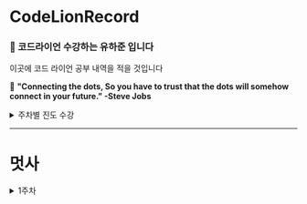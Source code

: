 # CodeLionRecord

### 🦁 코드라이언 수강하는 __유하준__ 입니다 
이곳에 코드 라이언 공부 내역을 적을 것입니다

👋 **"Connecting the dots, So you have to trust that the dots will somehow connect in your future." -Steve Jobs**

<details>
<summary> 주차별 진도 수강 </summary>
  
  ### 백엔드 트랙

- Django와 친해지기
- [Project 1] 회사 소개 사이트
- [Project 2-1] 개발자 대나무숲 프로젝트 준비하기
- [Project 2-2] 개발자 대나무숲 프로젝트

** Project 1과 2를 마치시고, 뒷 챕터의 학습을 원한다면 자율적으로 수강 하시면 됩니다.

| 주차 | 날짜 | 강의명 |
| --- | --- | --- |
| 0주차 | 3/26 | 멋쟁이사자처럼 연합 오리엔테이션 |
| 1~2주차 | 03/28~04/10 | (모든 파트 공통) 일단 만드는 HTML/CSS
기획&디자인
- 실시간 기획 특강(Q&A) 3월 30일 (수) 21:00~23:00 (수강 必)
- 실시간 디자인 특강(Q&A) 4월 6일 (수) 21:00~23:00 (수강 必) |
| - | 04/11~04/31 | 중간시험기간 |
| 3~4주차 | 5/2~5/15 | 3주차-4주차(2주간) python 기초, 심화 끝내기 |
| 5주차 | 5/16~5/22 | 백엔드: 일단 만드는 Django (1)
프론트엔드: 강의 수강(해당 차시에 공개)
기획&디자인: 실시간 기획 특강 5월 18일(수) 21:00~23:00 (수강 必) |
| 6주차 | 5/23~5/29 | 백엔드: 일단 만드는 Django (2)
프론트엔드: 강의 수강(해당 차시에 공개)
기획&디자인: 실시간 기획 특강 5월 25일(수) 21:00~23:00 (수강 必) |
| - | 6/2~6/24 | 기말시험기간 |
| 7주차 | 6/27~7/3 | 백엔드: 일단 만드는 Django (3)
프론트엔드: 강의 수강(해당 차시에 공개)
기획&디자인: 실시간 디자인 특강 6월 29일(수) 21:00~23:00 (수강 必) |
| 하계방학 | 7/4~7/7 | 아이디어톤 준비 - 구현  수준 상관 없음, 형식 제한 없음 |
|  | 7/8~7/10 | 아이디어톤 제출 |
|  | 8/19 | 해커톤 행사(예정) |
| 2학기 | 9월~11월 | 넥슨 MOD 해커톤 |

</details>

----

# 멋사

<details>
<summary> 1주차 </summary>

git master branch terminal 탈출

`$ rm -rf ~/.git`

VS code code . 으로 터미널에서 열기

[https://helloinyong.tistory.com/223](https://helloinyong.tistory.com/223)

mac os에 git hub 설치

[https://lsjsj92.tistory.com/596](https://lsjsj92.tistory.com/596)

github ssh 키 등록 오류 해결 

[https://xho95.github.io/macos/security/openssh/ssh/gitlab/2017/02/22/Using-SSH-on-Mac.html](https://xho95.github.io/macos/security/openssh/ssh/gitlab/2017/02/22/Using-SSH-on-Mac.html)

zsh ~ bash shell 전환

[https://worker-k.tistory.com/entry/mac-m1-bash-zsh-터미널-변경해서-사용하기](https://worker-k.tistory.com/entry/mac-m1-bash-zsh-%ED%84%B0%EB%AF%B8%EB%84%90-%EB%B3%80%EA%B2%BD%ED%95%B4%EC%84%9C-%EC%82%AC%EC%9A%A9%ED%95%98%EA%B8%B0)

</div>
</details>

